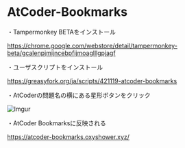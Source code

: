# AtCoder-Bookmarks

・Tampermonkey BETAをインストール

https://chrome.google.com/webstore/detail/tampermonkey-beta/gcalenpjmijncebpfijmoaglllgpjagf

・ユーザスクリプトをインストール

https://greasyfork.org/ja/scripts/421119-atcoder-bookmarks

・AtCoderの問題名の横にある星形ボタンをクリック

![Imgur](https://i.imgur.com/TEsjWlS.png)

・AtCoder Bookmarksに反映される

https://atcoder-bookmarks.oxyshower.xyz/
